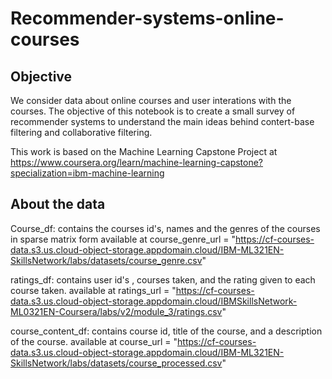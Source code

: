 # Recommender-systems-online-courses

## Objective

We consider data about online courses and user interations with the courses. The objective of this notebook is to create a small survey of recommender systems to understand the main ideas behind contert-base filtering and collaborative filtering.

This work is based on the Machine Learning Capstone Project at https://www.coursera.org/learn/machine-learning-capstone?specialization=ibm-machine-learning


## About the data

Course_df:
contains the courses id's, names and the genres of the courses in sparse matrix form
available at 
course_genre_url = "https://cf-courses-data.s3.us.cloud-object-storage.appdomain.cloud/IBM-ML321EN-SkillsNetwork/labs/datasets/course_genre.csv"

ratings_df:
contains user id's , courses taken, and the rating given to each course taken.
available at
ratings_url = "https://cf-courses-data.s3.us.cloud-object-storage.appdomain.cloud/IBMSkillsNetwork-ML0321EN-Coursera/labs/v2/module_3/ratings.csv"

course_content_df:
contains course id, title of the course, and a description of the course.
available at
course_url = "https://cf-courses-data.s3.us.cloud-object-storage.appdomain.cloud/IBM-ML321EN-SkillsNetwork/labs/datasets/course_processed.csv"
